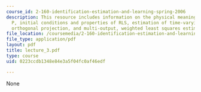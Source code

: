 ```yaml
---
course_id: 2-160-identification-estimation-and-learning-spring-2006
description: This resource includes information on the physical meaning of matrix
  P, initial conditions and properties of RLS, estimation of time-varying parameters,
  orthogonal projection, and multi-output, weighted least squares estimation.
file_location: /coursemedia/2-160-identification-estimation-and-learning-spring-2006/0223ccdb1348e84e3a5f04fc0af46edf_lecture_3.pdf
file_type: application/pdf
layout: pdf
title: lecture_3.pdf
type: course
uid: 0223ccdb1348e84e3a5f04fc0af46edf

---
```

None